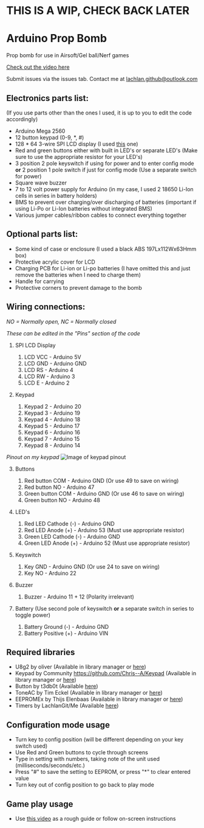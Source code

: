 # THIS IS A WIP, CHECK BACK LATER

# Arduino Prop Bomb
Prop bomb for use in Airsoft/Gel ball/Nerf games

[Check out the video here](https://youtu.be/Dwf5lzY_378)

Submit issues via the issues tab. Contact me at lachlan.github@outlook.com

## Electronics parts list: 
(If you use parts other than the ones I used, it is up to you to edit the code accordingly)
- Arduino Mega 2560
- 12 button keypad (0-9, *, #)
- 128 * 64 3-wire SPI LCD display (I used [this](https://www.digikey.com.au/product-detail/en/dfrobot/DFR0091/DFR0091-ND/7597123) one)
- Red and green buttons either with built in LED's or separate LED's (Make sure to use the appropriate resistor for your LED's)
- 3 position 2 pole keyswitch if using for power and to enter config mode **or** 2 position 1 pole switch if just for config mode (Use a separate switch for power)
- Square wave buzzer
- 7 to 12 volt power supply for Arduino (in my case, I used 2 18650 Li-Ion cells in series in battery holders)
- BMS to prevent over charging/over discharging of batteries (important if using Li-Po or Li-Ion batteries without integrated BMS)
- Various jumper cables/ribbon cables to connect everything together

## Optional parts list: 
- Some kind of case or enclosure (I used a black ABS 197Lx112Wx63Hmm box)
- Protective acrylic cover for LCD
- Charging PCB for Li-ion or Li-po batteries (I have omitted this and just remove the batteries when I need to charge them)
- Handle for carrying
- Protective corners to prevent damage to the bomb

## Wiring connections: 
*NO = Normally open, NC = Normally closed*

*These can be edited in the "Pins" section of the code*

1. SPI LCD Display
    1. LCD VCC - Arduino 5V
    2. LCD GND - Arduino GND
    3. LCD RS - Arduino 4
    4. LCD RW - Arduino 3
    5. LCD E - Arduino 2


2. Keypad
    1. Keypad 2 - Arduino 20
    2. Keypad 3 - Arduino 19
    3. Keypad 4 - Arduino 18
    4. Keypad 5 - Arduino 17
    5. Keypad 6 - Arduino 16
    6. Keypad 7 - Arduino 15
    7. Keypad 8 - Arduino 14

*Pinout on my keypad* ![Image of keypad pinout](https://github.com/Voltage99/Arduino_Prop_Bomb/blob/d9e85f99d4aa42dad52defa2432119da7a1e23b5/Keypad%20pinout.jpg)

3. Buttons
    1. Red button COM - Arduino GND (Or use 49 to save on wiring)
    2. Red button NO - Arduino 47
    3. Green button COM - Arduino GND (Or use 46 to save on wiring)
    4. Green button NO - Arduino 48

4. LED's
    1. Red LED Cathode (-) - Arduino GND
    2. Red LED Anode (+) - Arduino 53 (Must use appropriate resistor)
    3. Green LED Cathode (-) - Arduino GND
    4. Green LED Anode (+) - Arduino 52 (Must use appropriate resistor)

5. Keyswitch
    1. Key GND - Arduino GND (Or use 24 to save on wiring)
    2. Key NO - Arduino 22

6. Buzzer
    1. Buzzer - Arduino 11 + 12 (Polarity irrelevant)

7. Battery (Use second pole of keyswitch **or** a separate switch in series to toggle power)
    1. Battery Ground (-) - Arduino GND
    2. Battery Positive (+) - Arduino VIN

## Required libraries
- U8g2 by oliver (Available in library manager or [here](https://github.com/olikraus/u8g2))
- Keypad by Community https://github.com/Chris--A/Keypad (Available in library manager or [here](https://github.com/Chris--A/Keypad))
- Button by t3db0t (Available [here](https://github.com/virgildisgr4ce/Button))
- ToneAC by Tim Eckel (Available in library manager or [here](https://github.com/teckel12/arduino-toneac))
- EEPROMEx by Thijs Elenbaas (Available in library manager or [here](http://playground.arduino.cc/Code/EEPROMex))
- Timers by LachlanGit/Me (Available [here](https://github.com/LachlanGit/Arduino_Timer_Library))

## Configuration mode usage
- Turn key to config position (will be different depending on your key switch used)
- Use Red and Green buttons to cycle through screens
- Type in setting with numbers, taking note of the unit used (milliseconds/seconds/etc.)
- Press "#" to save the setting to EEPROM, or press "\*" to clear entered value
- Turn key out of config position to go back to play mode

## Game play usage
- Use [this video](https://youtu.be/Dwf5lzY_378) as a rough guide or follow on-screen instructions

